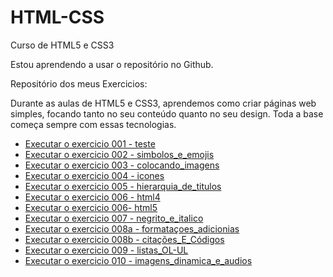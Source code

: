 # HTML-CSS
 Curso de HTML5 e CSS3

Estou aprendendo a usar o repositório no Github.

Repositório dos meus Exercicios:

Durante as aulas de HTML5 e CSS3, aprendemos como criar páginas web simples, focando tanto no seu conteúdo quanto no seu design. Toda a base começa sempre com essas tecnologias.

<ul>
    <li><a href="https://larytgs.github.io/HTML-CSS/exercícios/Ex001_teste/index.html" target="_blank">Executar o exercicio 001 - teste</a>
    <li><a href="https://larytgs.github.io/HTML-CSS/exercícios/Ex002_simbolos_e_emojis/index.html" target="_blank">Executar o exercicio 002 - simbolos_e_emojis</a>
    <li><a href="https://larytgs.github.io/HTML-CSS/exercícios/Ex003_colocando_imagens/index.html" target="_blank">Executar o exercicio 003 - colocando_imagens</a>
    <li><a href="https://larytgs.github.io/HTML-CSS/exercícios/Ex004_icones/index.html" target="_blank">Executar o exercicio 004 - icones</a>
    <li><a href="https://larytgs.github.io/HTML-CSS/exercícios/Ex005_hierarquia_de_titulos/index.html" target="_blank">Executar o exercicio 005 - hierarquia_de_titulos</a>
    <li><a href="https://larytgs.github.io/HTML-CSS/exercícios/Ex006_html4_html5/html4.html" target="_blank">Executar o exercicio 006 - html4</a>
    <li><a href="https://larytgs.github.io/HTML-CSS/exercícios/Ex006_html4_html5/html5.html" target="_blank">Executar o exercicio 006- html5</a>
    <li><a href="https://larytgs.github.io/HTML-CSS/exercícios/Ex007_negrito_e_italico/index.html" target="_blank">Executar o exercicio 007 - negrito_e_italico</a>
    <li><a href="https://larytgs.github.io/HTML-CSS/exercícios/Ex008_formataçoes_adicionias/index.html" target="_blank">Executar o exercicio 008a - formataçoes_adicionias</a>
    <li><a href="https://larytgs.github.io/HTML-CSS/exercícios/Ex008b_citações_E_Códigos/index.html" target="_blank">Executar o exercicio 008b - citações_E_Códigos</a>
    <li><a href="https://larytgs.github.io/HTML-CSS/exercícios/Ex009_listas_OL-UL/index.html" target="_blank">Executar o exercicio 009 - listas_OL-UL</a>
    <li><a href="https://larytgs.github.io/HTML-CSS/exercícios/Ex0010_imagens_dinamica_e_audios/index.html" target="_blank">Executar o exercicio 010 - imagens_dinamica_e_audios</a>
</ul>